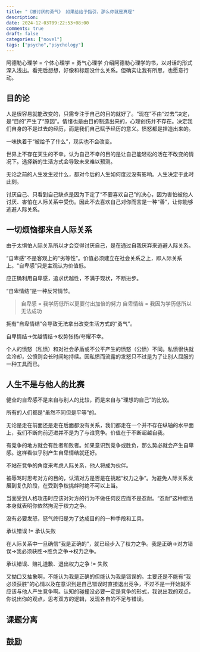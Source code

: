 ```yaml
---
title: "《被讨厌的勇气》 如果给给予指引，那么你就是真理"
description: 
date: 2024-12-03T09:22:53+08:00
comments: true
draft: false
categories: ["novel"]
tags: ["psycho","psychology"]
---
```

阿德勒心理学 = 个体心理学 = 勇气心理学
介绍阿德勒心理学的书，以对话的形式深入浅出。看完后想想，好像和标题没什么关系。但确实让我有所思，也愿意行动。

## 目的论
人是很容易就能改变的，只需专注于自己的目的就好了。“现在”不由“过去”决定，是“目的”产生了“原因”。情绪也是由目的制造出来的，心理创伤并不存在。决定我们自身的不是过去的经历，而是我们自己赋予经历的意义。愤怒都是捏造出来的。

一味执着于“被给予了什么”，现实也不会改变。

世界上不存在天生的不幸。认为自己不幸的目的是让自己能轻松的活在不改变的情况下。选择新的生活方式会导致未来难以预测。

无论之前的人生发生过什么，都对今后的人生如何度过没有影响。人生决定于此时此刻。

讨厌自己、只看到自己缺点是因为下定了“不要喜欢自己”的决心，因为害怕被他人讨厌、害怕在人际关系中受伤。因此不去喜欢自己对你而言是一种“善”，让你能够逃避人际关系。

## 一切烦恼都来自人际关系
由于太惧怕人际关系所以才会变得讨厌自己，是在通过自我厌弃来逃避人际关系。

“自卑感”不是客观上的“劣等性”。价值必须建立在社会关系之上，即人际关系上。“自卑感”只是主观认为价值低。

应正确利用自卑感，追求优越性，不满于现状，不断进步。

“自卑情结”是一种反常情节。
>自卑感 = 我学历低所以更要付出加倍的努力
自卑情结 = 我因为学历低所以无法成功

拥有“自卑情结”会导致无法拿出改变生活方式的“勇气”。

自卑情结->优越情结->权势张扬/夸耀不幸。

个人的愤怒（私愤）和对社会矛盾或不公平产生的愤怒（公愤）不同。私愤很快就会冷却，公愤则会长时间地持续。因私愤而流露的发怒只不过是为了让别人屈服的一种工具而已。



## 人生不是与他人的比赛
健全的自卑感不是来自与别人的比较，而是来自与“理想的自己”的比较。

所有的人们都是“虽然不同但是平等”的。

无论是走在前面还是走在后面都没有关系，我们都走在一个并不存在纵轴的水平面上，我们不断向前迈进并不是为了与谁竞争。价值在于不断超越自我。

有竞争的地方就会有胜者和败者。如果意识到竞争或胜负，那么势必就会产生自卑感。这样看似乎别产生自卑情结就还好。

不站在竞争的角度来考虑人际关系，他人将成为伙伴。

被辱骂时思考对方的目的，认清对方是否是在挑起“权力之争”。为避免人际关系发展到复仇阶段，在受到争权挑衅时绝不可以上当。

当面受到人格攻击时应该对对方的行为不做任何反应而不是忍耐。“忍耐”这种想法本身就表明你依然拘泥于权力之争。

没有必要发怒，怒气终归是为了达成目的的一种手段和工具。

承认错误 != 承认失败

在人际关系中一旦确信“我是正确的”，就已经步入了权力之争。我是正确->对方错误->我必须获胜->胜负之争->权力之争。

承认错误、赔礼道歉、退出权力之争 != 失败

又拗口又抽象啊，不能认为我是正确的但能认为我是错误的。主要还是不能有“我必须获胜”的心情以及在意识到是自己错误时直接退出竞争，不过不是一开始就不应该与他人产生竞争啊。认知的碰撞没必要一定是竞争的形式，我说出我的观点，你说出你的观点，思考双方的逻辑，发现各自的不足与错误。

## 课题分离

## 鼓励

